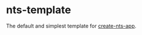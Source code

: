 # nts-template

The default and simplest template for [create-nts-app](https://www.npmjs.com/package/create-nts-app).
